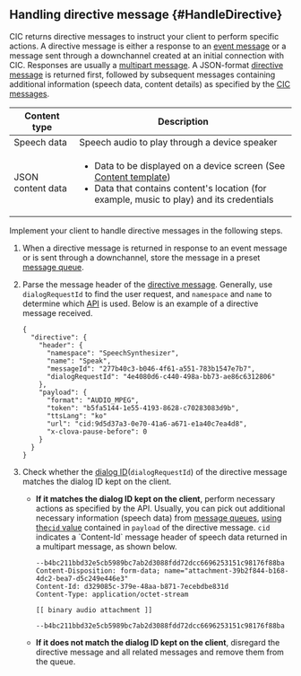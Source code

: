 ## Handling directive message {#HandleDirective}
CIC returns directive messages to instruct your client to perform specific actions. A directive message is either a response to an [event message](#SendEvent) or a message sent through a downchannel created at an initial connection with CIC. Responses are usually a [multipart message](/CIC/References/CIC_API.md#MultipartMessage). A JSON-format [directive message](/CIC/References/CIC_API.md#Directive) is returned first, followed by subsequent messages containing additional information (speech data, content details) as specified by the [CIC messages](/CIC/References/CIC_API.md).

| Content type            | Description                                             |
|---------------------|-------------------------------------------------|
| Speech data            | Speech audio to play through a device speaker                  |
| JSON content data | <ul><li>Data to be displayed on a device screen (See <a href="/CIC/References/Content_Templates.md">Content template</a>)</li><li>Data that contains content's location (for example, music to play) and its credentials</li></ul> |

Implement your client to handle directive messages in the following steps.

<ol>
<li><p>When a directive message is returned in response to an event message or is sent through a downchannel, store the message in a preset <a href="#ManageMessageQ">message queue</a>.</p>
</li>
<li><p>Parse the message header of the <a href="/CIC/References/CIC_API.html#Directive">directive message</a>. Generally, use <code>dialogRequestId</code> to find the user request, and <code>namespace</code> and <code>name</code> to determine which <a href="/CIC/References/CIC_API.html">API</a> is used. Below is an example of a directive message received.</p>
<pre><code>{
  "directive": {
    "header": {
      "namespace": "SpeechSynthesizer",
      "name": "Speak",
      "messageId": "277b40c3-b046-4f61-a551-783b1547e7b7",
      "dialogRequestId": "4e4080d6-c440-498a-bb73-ae86c6312806"
    },
    "payload": {
      "format": "AUDIO_MPEG",
      "token": "b5fa5144-1e55-4193-8628-c70283083d9b",
      "ttsLang": "ko"
      "url": "cid:9d5d37a3-0e70-41a6-a671-e1a40c7ea4d8",
      "x-clova-pause-before": 0
    }
  }
}
</code></pre>
</li>
<li>Check whether the <a href="/CIC/CIC_Overview.html#DialogModel">dialog ID</a>(<code>dialogRequestId</code>) of the directive message matches the dialog ID kept on the client.
<ul>
<li><p><strong>If it matches the dialog ID kept on the client</strong>, perform necessary actions as specified by the API. Usually, you can pick out additional necessary information (speech data) from <a href="#ManageMessageQ">message queues</a>, <a href="/CIC/References/CICInterface/SpeechSynthesizer.html#Speak">using the<code>cid</code> value</a> contained in <code>payload</code> of the directive message. <code>cid</code> indicates a `Content-Id` message header of speech data returned in a multipart message, as shown below.</p>
<pre><code>--b4bc211bbd32e5cb5989bc7ab2d3088fdd72dcc6696253151c98176f88ba
Content-Disposition: form-data; name="attachment-39b2f844-b168-4dc2-bea7-d5c249e446e3"
Content-Id: d329085c-379e-48aa-b871-7ecebdbe831d
Content-Type: application/octet-stream<br />
[[ binary audio attachment ]]<br />
--b4bc211bbd32e5cb5989bc7ab2d3088fdd72dcc6696253151c98176f88ba
</code></pre>
</li>
<li><strong>If it does not match the dialog ID kept on the client</strong>, disregard the directive message and all related messages and remove them from the queue.</li>
</ul>
</li>
</ol>